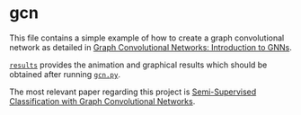 # gcn
This file contains a simple example of how to create a graph convolutional network as detailed in [Graph Convolutional Networks: Introduction to GNNs](https://mlabonne.github.io/blog/posts/2022_02_20_Graph_Convolution_Network.html).

[`results`](./results) provides the animation and graphical results which should be obtained after running [`gcn.py`](gcn.py).

The most relevant paper regarding this project is [Semi-Supervised Classification with Graph Convolutional Networks](https://arxiv.org/abs/1609.02907).
